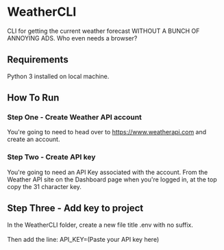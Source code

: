 # WeatherCLI
CLI for getting the current weather forecast WITHOUT A BUNCH OF ANNOYING ADS.  Who even needs a browser?

## Requirements
Python 3 installed on local machine.

## How To Run
### Step One - Create Weather API account
You're going to need to head over to https://www.weatherapi.com and create an account.

### Step Two - Create API key
You're going to need an API Key associated with the account.  From the Weather API site on the Dashboard page when you're logged in, at the top copy the 31 character key.

## Step Three - Add key to project
In the WeatherCLI folder, create a new file title .env with no suffix.<br>  
Then add the line: API_KEY=(Paste your API key here)

